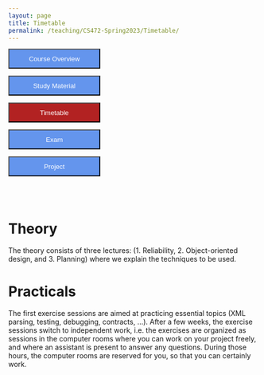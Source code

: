```yaml
---
layout: page
title: Timetable
permalink: /teaching/CS472-Spring2023/Timetable/
---
```

<form action="/teaching/CS472-Spring2023/">
    <input type="submit" style="background-color:cornflowerblue;color:white;width:185px;
height:40px;" value="Course Overview" />
</form>
<form action="/teaching/CS472-Spring2023/study_material/">
    <input type="submit" style="background-color:cornflowerblue;color:white;width:185px;
height:40px;" value="Study Material" />
</form>
<form action="/teaching/CS472-Spring2023/Timetable/">
    <input type="submit" style="background-color:firebrick;color:white;width:185px;
height:40px;" value="Timetable" />
</form>
<form action="/teaching/CS472-Spring2023/Exam/">
    <input type="submit" style="background-color:cornflowerblue;color:white;width:185px;
height:40px;" value="Exam" />
</form>
<form action="/teaching/CS472-Spring2023/project/">
    <input type="submit" style="background-color:cornflowerblue;color:white;width:185px;
height:40px;" value="Project" />
</form>


<br/>
<br/>

Theory
========
The theory consists of three lectures: 
(1. Reliability, 2. Object-oriented design, and 3. Planning) where we explain the techniques to be used.

Practicals
========
The first exercise sessions are aimed at practicing essential topics (XML parsing, testing, debugging, contracts, ...). 
After a few weeks, the exercise sessions switch to independent work, i.e. the exercises are organized as sessions 
in the computer rooms where you can work on your project freely, and where an assistant is 
present to answer any questions. During those hours, the computer rooms are reserved for you, 
so that you can certainly work.
